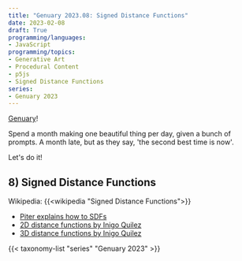 ```yaml
---
title: "Genuary 2023.08: Signed Distance Functions"
date: 2023-02-08
draft: True
programming/languages:
- JavaScript
programming/topics:
- Generative Art
- Procedural Content
- p5js
- Signed Distance Functions
series:
- Genuary 2023
---
```

[Genuary](https://genuary.art/)! 

Spend a month making one beautiful thing per day, given a bunch of prompts. A month late, but as they say, 'the second best time is now'.  

Let's do it!



## 8) Signed Distance Functions

<!--more-->

Wikipedia: {{<wikipedia "Signed Distance Functions">}}

* [Piter explains how to SDFs](https://genuary.art/wtsdf)
* [2D distance functions by Inigo Quilez](https://iquilezles.org/articles/distfunctions2d/)
* [3D distance functions by Inigo Quilez](https://iquilezles.org/articles/distfunctions/)


{{< taxonomy-list "series" "Genuary 2023" >}}
